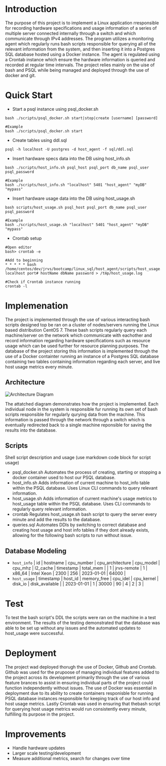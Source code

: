 # Introduction
The purpose of this project is to implement a Linux application rresponsible for recording hardware specifications and usage information of a series of multiple server connected internally through a switch and which communicate through IPv4 addresses. 
The program utilizes a monitoring agent which regularly runs bash scripts responsible for querying all of the relevant information from the system, and then inserting it into a Postgres SQL database hosted using a Docker instance. The agent is regulated  using a Crontab instance
which ensure the hardware information is queried and recorded at regular time intervals. The project relies mainly on the uise of bash and PSQL while being managed and deployed through the use of docker and git.


# Quick Start
- Start a psql instance using psql_docker.sh
```
bash ./scripts/psql_docker.sh start|stop|create [username] [password]

#Example
bash ./scripts/psql_docker.sh start
```
- Create tables using ddl.sql
```
psql -h localhost -U postgres -d host_agent -f sql/ddl.sql
```
- Insert hardware specs data into the DB using host_info.sh
```
bash ./scripts/host_info.sh psql_host psql_port db_name psql_user psql_password

#Example
bash ./scripts/host_info.sh "localhost" 5401 "host_agent" "myDB" "mypass"
```
- Insert hardware usage data into the DB using host_usage.sh
```
bash scripts/host_usage.sh psql_host psql_port db_name psql_user psql_password

#Example
bash ./scripts/host_usage.sh "localhost" 5401 "host_agent" "myDB" "mypass"
```
- Crontab setup
```
#Open editor
bash> crontab -e

#Add to beginning
* * * * * bash /home/centos/dev/jrvs/bootcamp/linux_sql/host_agent/scripts/host_usage.sh localhost port# hostName dbName password > /tmp/host_usage.log

#Check if Crontab instance running
crontab -l
```

# Implemenation
The project is implemented through the use of various interacting bash scripts designed top be ran on a cluster of nodes/servers running the Linux based distribution
CentOS 7. These bash scripts regularly query each machine/server on the network which communicate with eachother and record information regarding hardware
specifications such as resource usage which can be used further for resource planning purposes. The database of the project storing this information is implemented
through the use of a Docker containter running an instance of a Postgres SQL database containing two tables containing information regarding each server, and 
live host usage metrics every minute.
## Architecture
![Architecture Diagram](/assets/LinuxArchitecture.png)

The attatched diagram demonstrates how the project is implemented. Each individual node in the system is responsible fur running its own set of bash scripts
responsible for regularly qurying data from the machine. This information is passed through the network through a switch which is eventually redirected back to
a single machine reponsible for saving the results into the database.
## Scripts
Shell script description and usage (use markdown code block for script usage)
- psql_docker.sh
Automates the process of creating, starting or stopping a docker container used to host our PSQL database.
- host_info.sh
Adds information of current machine to host_info table within the PSQL database. Uses Linux CLI commands to query relevant information.
- host_usage.sh
Adds information of current machine's usage metrics to host_usage table within the PSQL database. Uses CLI commands to regularly query relevant information.
- crontab
Regulates host_usage.sh bash script to query the server every minute and add the results to the database.
- queries.sql
Automates DDls by switching to correct database and creating host usage and host info tables if they dont already exists, allowing for the following bash
scripts to run without issue.

## Database Modeling
- `host_info`
| id | hostname | cpu_number | cpu_architecture | cpu_model | cpu_mhz | l2_cache | timestamp | total_mem |
| 1 | jrvs-remote | 1 | x86_64 | Intel Xeon | 2300 | 256 | 2023-01-01 | 64000 |
- `host_usage`
| timestamp | host_id | memory_free | cpu_idel | cpu_kernel | disk_io | disk_available |
| 2023-01-01 | 1 | 30000 | 90 | 4 | 2 | 3 |

# Test
To test the bash script's DDL the scripts were ran on the machine in a test environment. The results of the testing demonstrated that the database was able to be set up
without any issues and the automated updates to host_usage were successful.

# Deployment
The project wad deployed thorugh the use of Docker, Github and Crontab. Github was used for the prupoose of managing individual features added to the project across its development
primarily through the use of various feature brances to assist in ensuring individual parts of the project could function independently without issues. The use
of Docker was essential in deployment due to its ability to create containers responisble for running PSQL database instances responsible for keeping track
of our host info and host usage metrics. Lastly Crontab was used in ensuring that thebash script for querying host usage metrics would run consistently every
minute, fulfilling its purpose in the project.

# Improvements
- Handle hardware updates 
- Larger scale testing/development
- Measure additional metrics, search for changes over time
